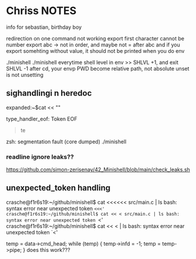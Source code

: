 # Chriss NOTES #
info for sebastian, birthday boy

redirection on one command not working
export first character cannot be number
export abc -> not in order, and maybe not = after abc
and if you export somehting without value, it should not be printed when you do env

./minishell
./minishell
everytime shell level in env >> SHLVL +1, and exit SHLVL -1
after cd, your envp PWD become relative path, not absolute
unset is not unsetting

## sighandlingi n heredoc
expanded:~$cat << ""

type_handler_eof: Token EOF


>te
>
zsh: segmentation fault (core dumped)  ./minishell


### readline ignore leaks?? ##

<https://github.com/simon-zerisenay/42_Minishell/blob/main/check_leaks.sh>



## unexpected_token handling ##

crasche@f1r6s19:~/github/minishell$ cat <<<<<< src/main.c | ls
bash: syntax error near unexpected token `<<<'
crasche@f1r6s19:~/github/minishell$ cat << < src/main.c | ls
bash: syntax error near unexpected token `<'
crasche@f1r6s19:~/github/minishell$ cat << < | ls
bash: syntax error near unexpected token `<'

temp = data->cmd_head;
while (temp)
{
	temp->infd = -1;
	temp = temp->pipe;
}
does this work???